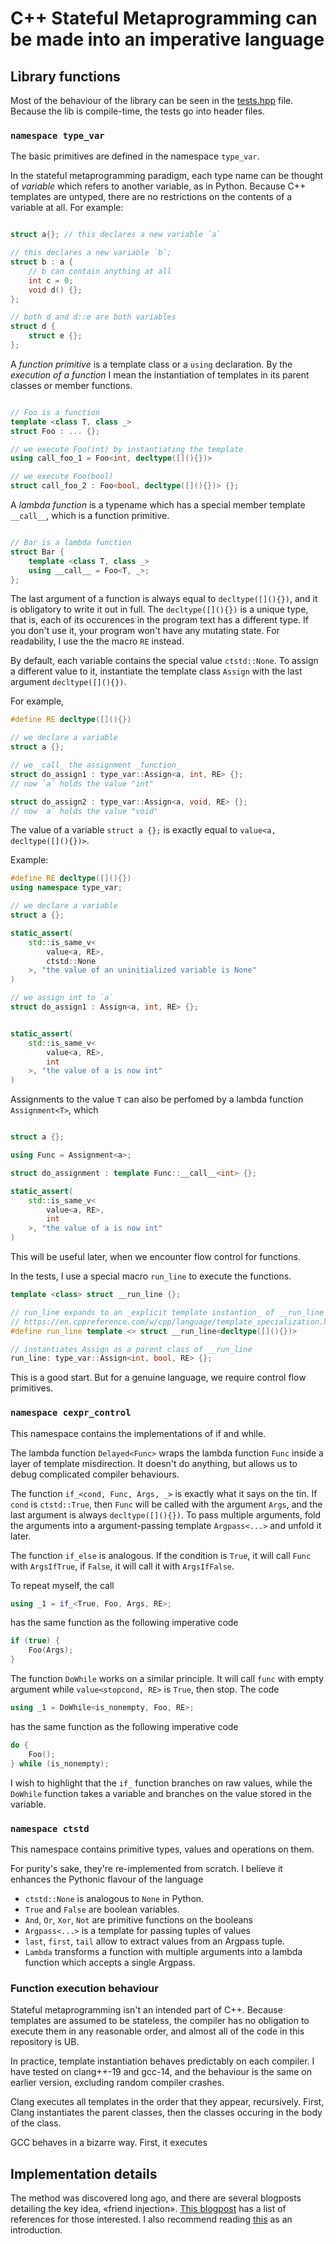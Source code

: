 # C++ Stateful Metaprogramming can be made into an imperative language

<!-- If you have never heard of stateful metaprogramming in C++ before, there is a very good reason for that. 
It is exactly what it says on the tin: template metaprogamming, but the templates now have modifiable global state. 
The canonical example is constructing a template function `next` such that this compiles correctly:
```c++
template <class _ = ...>
constexpr int next() { ... };

static_assert(next<>() == 0);
static_assert(next<>() == 1); 
static_assert(next<>() == 2);
```


DISCLAIMER: The correctness of stateful metaprogramming is debatable, and I really don't recommend using any such code in production, period. 

Most of previou, but don't go much further than that. So I decided to implement the standard primitives of an imperative language, like conditionals, loops and recursion, because I thought it would make an interesting challenge.

It was indeed a very interesting challenge, and in the end I was able to write a [C++ library](github.com/placeholder/TODO) which works for C++20 or higher, modulo a couple footguns.

I describe the user interface below.
 -->
## Library functions

Most of the behaviour of the library can be seen in the [tests.hpp](TODO) file. Because the lib is compile-time, the tests go into header files.

### ```namespace type_var```

The basic primitives are defined in the namespace `type_var`.

In the stateful metaprogramming paradigm, each type name can be thought of  _variable_ which refers to another variable, as in Python. Because C++ templates are untyped, there are no restrictions on the contents of a variable at all.
For example:
```cpp

struct a{}; // this declares a new variable `a`

// this declares a new variable `b`;
struct b : a {
    // b can contain anything at all
    int c = 0;
    void d() {};
};

// both d and d::e are both variables
struct d {
    struct e {};
};
```

A _function primitive_ is a template class or a `using` declaration. By the _execution of a function_ I mean the instantiation of templates in its parent classes or member functions.
```cpp

// Foo is a function
template <class T, class _>
struct Foo : ... {};

// we execute Foo(int) by instantiating the template
using call_foo_1 = Foo<int, decltype([](){})>

// we execute Foo(bool)
struct call_foo_2 : Foo<bool, decltype([](){})> {};
```

A _lambda function_ is a typename which has a special member template `__call__`, which is a function primitive. 
```cpp

// Bar is a lambda function
struct Bar {
    template <class T, class _>
    using __call__ = Foo<T, _>;
};
```

The last argument of a function is always equal to `decltype([](){})`, and it is obligatory to write it out in full.
The `decltype([](){})` is a unique type, that is, each of its occurences in the program text has a different type. If you don't use it, your program won't have any mutating state.
For readability, I use the the macro `RE` instead.

By default, each variable contains the special value `ctstd::None`.
To assign a different value to it, instantiate  the template class `Assign` with the last argument `decltype([](){})`.

For example, 
```c++
#define RE decltype([](){})

// we declare a variable
struct a {};

// we _call_ the assignment _function_
struct do_assign1 : type_var::Assign<a, int, RE> {};
// now `a` holds the value "int"

struct do_assign2 : type_var::Assign<a, void, RE> {};
// now `a` holds the value "void"
```

The value of a variable `struct a {};` is exactly equal to `value<a, decltype([](){})>`. 

Example:
```c++
#define RE decltype([](){})
using namespace type_var;

// we declare a variable
struct a {};

static_assert(
    std::is_same_v<
        value<a, RE>,
        ctstd::None
    >, "the value of an uninitialized variable is None"
)

// we assign int to `a`
struct do_assign1 : Assign<a, int, RE> {};


static_assert(
    std::is_same_v<
        value<a, RE>,
        int
    >, "the value of a is now int"
)
```

Assignments to the value `T` can also be perfomed by a lambda function `Assignment<T>`, which 
```cpp

struct a {};

using Func = Assignment<a>;

struct do_assignment : template Func::__call__<int> {};

static_assert(
    std::is_same_v<
        value<a, RE>,
        int
    >, "the value of a is now int"
)
```
This will be useful later, when we encounter flow control for functions.


In the tests, I use a special macro `run_line` to execute the functions.
```c++
template <class> struct __run_line {};

// run_line expands to an _explicit template instantion_ of __run_line
// https://en.cppreference.com/w/cpp/language/template_specialization.html
#define run_line template <> struct __run_line<decltype([](){})>

// instantiates Assign as a parent class of __run_line
run_line: type_var::Assign<int, bool, RE> {};
```

This is a good start. But for a genuine language, we require control flow primitives.

### ```namespace cexpr_control```

This namespace contains the implementations of if and while.

The lambda function `Delayed<Func>` wraps the lambda function `Func` inside a layer of template misdirection. It doesn't do anything, but allows us to debug complicated compiler behaviours.

The function `if_<cond, Func, Args, _>` is exactly what it says on the tin. If `cond` is `ctstd::True`, then `Func` will be called with the argument `Args`, and the last argument is always `decltype([](){})`. To pass multiple arguments, fold the arguments into a argument-passing template `Argpass<...>` and unfold it later.

The function `if_else` is analogous. If the condition is `True`, it will call `Func` with `ArgsIfTrue`, if `False`, it will call it with `ArgsIfFalse`.

To repeat myself, the call
```cpp 
using _1 = if_<True, Foo, Args, RE>;
```
has the same function as the following imperative code
```cpp
if (true) {
    Foo(Args);
}
```

The function `DoWhile` works on a similar principle. 
It will call `func` with empty argument while `value<stopcond, RE>` is `True`, then stop.
The code 
```cpp
using _1 = DoWhile<is_nonempty, Foo, RE>;
```
has the same function as the following imperative code
```cpp
do {
    Foo();
} while (is_nonempty);
```

I wish to highlight that the `if_` function branches on raw values, while the `DoWhile` function takes a variable and branches on the value stored in the variable.

### ```namespace ctstd```

This namespace contains primitive types, values and operations on them.

For purity's sake, they're re-implemented from scratch. I believe it enhances the Pythonic flavour of the language

- `ctstd::None` is analogous to `None` in Python.
- `True` and `False` are boolean variables. 
- `And`, `Or`, `Xor`, `Not` are primitive functions on the booleans
- `Argpass<...>` is a template for passing tuples of values
- `last`, `first`, `tail` allow to extract values from an Argpass tuple.
- `Lambda` transforms a function with multiple arguments into a lambda function which accepts a single Argpass.

### Function execution behaviour

Stateful metaprogramming isn't an intended part of C++. Because templates are assumed to be stateless, the compiler has no obligation to execute them in any reasonable order, and almost all of the code in this repository is UB.

In practice, template instantiation behaves predictably on each compiler. I have tested on clang++-19 and gcc-14, and the behaviour is the same on earlier version, excluding random compiler crashes.

Clang executes all templates in the order that they appear, recursively. First, Clang instantiates the parent classes, then the classes occuring in the body of the class.

GCC behaves in a bizarre way. First, it executes


## Implementation details

The method was discovered long ago, and there are several blogposts detailing the key idea, «friend injection». [This blogpost](https://mc-deltat.github.io/articles/stateful-metaprogramming-cpp20) has a list of references for those interested. I also recommend reading [this](https://b.atch.se/posts/non-constant-constant-expressions/) as an introduction.
